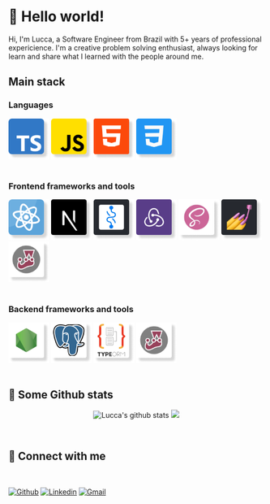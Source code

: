 # 👋 Hello world!

Hi, I'm Lucca, a Software Engineer from Brazil with 5+ years of professional expericience. I'm a creative problem solving enthusiast, always looking for learn and share what I learned with the people around me.

## Main stack

### Languages

<div>
   <img width="80" height="80" src="/assets/ts.png" alt="Typescript logo"/>
   <img width="80" height="80" src="/assets/js.png" alt="javascript logo"/>
   <img width="80" height="80" src="/assets/HTML.png" alt="HTML logo"/>
   <img width="80" height="80" src="/assets/CSS.png" alt="CSS logo"/>
</div>

<br>

### Frontend frameworks and tools

<div>
<img width="80" height="80" src="/assets/react.png" alt="React logo"/>
<img width="80" height="80" src="/assets/next.png" alt="Next.js logo"/>
<img width="80" height="80" src="/assets/recoil.png" alt="Recoil logo"/>
<img width="80" height="80" src="/assets/redux.png" alt="Redux logo"/>
<img width="80" height="80" src="/assets/sass.png" alt="SASS logo"/>
<img width="80" height="80" src="/assets/styled.png" alt="Styled Components logo"/>
<img width="80" height="80" src="/assets/jest.png" alt="Jest logo"/>
</div>

<br>

### Backend frameworks and tools

<div>
<img width="80" height="80" src="/assets/nodejs.png" alt="Node.Js logo"/>
<img width="80" height="80" src="/assets/postgres.png" alt="Postgresql logo"/>
<img width="80" height="80" src="/assets/typeorm.png" alt="Typeorm logo"/>
<img width="80" height="80" src="/assets/jest.png" alt="Jest logo"/>
</div>

<br>

## 📝 Some Github stats

<div align="center">

![Lucca's github stats](https://github-readme-stats.vercel.app/api?username=radaelilucca&show_icons=true&hide_border=false&theme=tokyonight&hide_title=true) <img src="https://media.giphy.com/media/LmNwrBhejkK9EFP504/giphy.gif" height=165px>

</div>

<br>

## 🤙 Connect with me

<br>

[![Github](https://img.shields.io/badge/-Github-41414d?style=for-the-badge&logo=Github&logoColor=white)](https://github.com/radaelilucca)
[![Linkedin](https://img.shields.io/badge/-LinkedIn-blue?style=for-the-badge&logo=Linkedin&logoColor=white)](https://www.linkedin.com/in/luccaradaeli/)
[![Gmail](https://img.shields.io/badge/-Gmail-c14438?style=for-the-badge&logo=Gmail&logoColor=white)](mailto:luccaradaeli@gmail.com)

</div>
